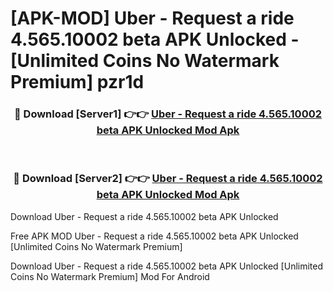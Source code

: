 # [APK-MOD] Uber - Request a ride 4.565.10002 beta APK Unlocked - [Unlimited Coins No Watermark Premium] pzr1d



<div align="center">
<h3>🔴 Download [Server1] 👉👉 <a href="https://momento.my/?title=Uber_-_Request_a_ride_4.565.10002_beta_APK_Unlocked">Uber - Request a ride 4.565.10002 beta APK Unlocked Mod Apk</a></h3><br>

<h3>🔴 Download [Server2] 👉👉 <a href="https://momento.my/?title=Uber_-_Request_a_ride_4.565.10002_beta_APK_Unlocked">Uber - Request a ride 4.565.10002 beta APK Unlocked Mod Apk</a></h3>
</div>



Download Uber - Request a ride 4.565.10002 beta APK Unlocked 

Free APK MOD Uber - Request a ride 4.565.10002 beta APK Unlocked [Unlimited Coins No Watermark Premium]

Download Uber - Request a ride 4.565.10002 beta APK Unlocked [Unlimited Coins No Watermark Premium] Mod For Android
